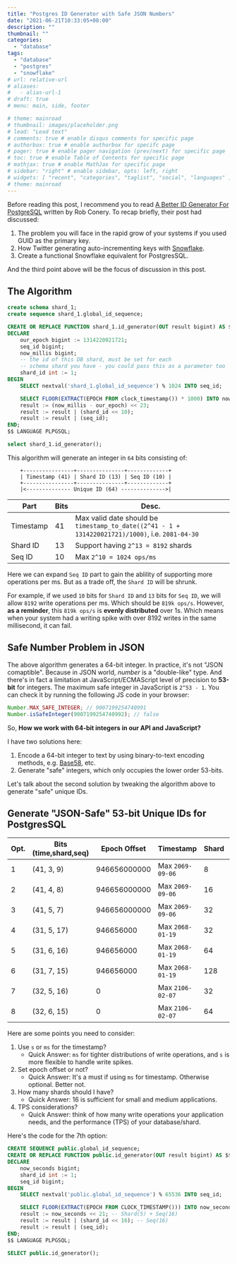 ```yaml
---
title: "Postgres ID Generator with Safe JSON Numbers"
date: "2021-06-21T10:33:05+08:00"
description: ""
thumbnail: ""
categories:
  - "database"
tags:
  - "database"
  - "postgres"
  - "snowflake"
# url: relative-url
# aliases:
#   - alias-url-1
# draft: true
# menu: main, side, footer

# theme: mainroad
# thumbnail: images/placeholder.png
# lead: "Lead text"
# comments: true # enable disqus comments for specific page
# authorbox: true # enable authorbox for specifc page
# pager: true # enable pager navigation (prev/next) for specific page
# toc: true # enable Table of Contents for specific page
# mathjax: true # enable MathJax for specific page
# sidebar: "right" # enable sidebar, opts: left, right
# widgets: [ "recent", "categories", "taglist", "social", "languages" ] # enable sidebar widgets in given order
# theme: mainroad
---
```


Before reading this post, I recommend you to read [A Better ID Generator For PostgreSQL](https://rob.conery.io/2014/05/29/a-better-id-generator-for-postgresql/) written by Rob Conery. To recap briefly, their post had discussed:

1. The problem you will face in the rapid grow of your systems if you used GUID as the primary key.
2. How Twitter generating auto-incrementing keys with [Snowflake](https://github.com/twitter-archive/snowflake).
3. Create a functional Snowflake equivalent for PostgresSQL.

And the third point above will be the focus of discussion in this post.

## The Algorithm

```sql
create schema shard_1;
create sequence shard_1.global_id_sequence;

CREATE OR REPLACE FUNCTION shard_1.id_generator(OUT result bigint) AS $$
DECLARE
    our_epoch bigint := 1314220021721;
    seq_id bigint;
    now_millis bigint;
    -- the id of this DB shard, must be set for each
    -- schema shard you have - you could pass this as a parameter too
    shard_id int := 1;
BEGIN
    SELECT nextval('shard_1.global_id_sequence') % 1024 INTO seq_id;

    SELECT FLOOR(EXTRACT(EPOCH FROM clock_timestamp()) * 1000) INTO now_millis;
    result := (now_millis - our_epoch) << 23;
    result := result | (shard_id << 10);
    result := result | (seq_id);
END;
$$ LANGUAGE PLPGSQL;

select shard_1.id_generator();
```

This algorithm will generate an integer in `64` bits consisting of:

```text
    +----------------+---------------+-------------+
    | Timestamp (41) | Shard ID (13) | Seq ID (10) |
    +----------------+---------------+-------------+
    |<-------------- Unique ID (64) -------------->|
```

| Part      | Bits | Desc.                                                                                            |
| --------- | ---- | ------------------------------------------------------------------------------------------------ |
| Timestamp | 41   | Max valid date should be `timestamp_to_date((2^41 - 1 + 1314220021721)/1000)`, i.e. `2081-04-30` |
| Shard ID  | 13   | Support having `2^13 = 8192` shards                                                              |
| Seq ID    | 10   | Max `2^10 = 1024 ops/ms`                                                                         |

Here we can expand `Seq ID` part to gain the ablility of supporting more operations per ms. But as a trade off, the `Shard ID` will be shrunk.

For example, if we used `10` bits for `Shard ID` and `13` bits for `Seq ID`, we will allow `8192` write operations per ms. Which should be `819k ops/s`. However, **as a reminder**, this `819k ops/s` is **evenly distributed** over 1s. Which means when your system had a writing spike with over 8192 writes in the same millisecond, it can fail.

## Safe Number Problem in JSON

The above algorithm generates a 64-bit integer. In practice, it's not "JSON comaptible". Because in JSON world, _number_ is a "double-like" type. And there's in fact a limitation at JavaScript/ECMAScript level of precision to **53-bit** for integers. The maximum safe integer in JavaScript is `2^53 - 1`. You can check it by running the following JS code in your browser:

```js
Number.MAX_SAFE_INTEGER; // 9007199254740991
Number.isSafeInteger(9007199254740992); // false
```

So, **How we work with 64-bit integers in our API and JavaScript?**

I have two solutions here:

1. Encode a 64-bit integer to text by using binary-to-text encoding methods, e.g. [Base58](https://en.wikipedia.org/wiki/Binary-to-text_encoding#Base58), etc.
2. Generate "safe" integers, which only occupies the lower order 53-bits.

Let's talk about the second solution by tweaking the algorithm above to generate "safe" unique IDs.

## Generate "JSON-Safe" 53-bit Unique IDs for PostgresSQL

| Opt. | Bits (time,shard,seq) | Epoch Offset | Timestamp        | Shard | Seq / TPS    |
| ---- | --------------------- | ------------ | ---------------- | ----- | ------------ |
| 1    | (41, 3, 9)            | 946656000000 | Max `2069-09-06` | 8     | 512 ops/ms   |
| 2    | (41, 4, 8)            | 946656000000 | Max `2069-09-06` | 16    | 256 ops/ms   |
| 3    | (41, 5, 7)            | 946656000000 | Max `2069-09-06` | 32    | 128 ops/ms   |
| 4    | (31, 5, 17)           | 946656000    | Max `2068-01-19` | 32    | 131072 ops/s |
| 5    | (31, 6, 16)           | 946656000    | Max `2068-01-19` | 64    | 65536 ops/s  |
| 6    | (31, 7, 15)           | 946656000    | Max `2068-01-19` | 128   | 32768 ops/s  |
| 7    | (32, 5, 16)           | 0            | Max `2106-02-07` | 32    | 65536 ops/s  |
| 8    | (32, 6, 15)           | 0            | Max `2106-02-07` | 64    | 32768 ops/s  |

Here are some points you need to consider:

1. Use `s` or `ms` for the timestamp?
   - Quick Answer: `ms` for tighter distributions of write operations, and `s` is more flexible to handle write spikes.
2. Set epoch offset or not?
   - Quick Answer: It's a must if using `ms` for timestamp. Otherwise optional. Better not.
3. How many shards should I have?
   - Quick Answer: 16 is sufficient for small and medium applications.
4. TPS considerations?
   - Quick Answer: think of how many write operations your application needs, and the performance (TPS) of your database/shard.

Here's the code for the 7th option:

```sql
CREATE SEQUENCE public.global_id_sequence;
CREATE OR REPLACE FUNCTION public.id_generator(OUT result bigint) AS $$
DECLARE
    now_seconds bigint;
    shard_id int := 1;
    seq_id bigint;
BEGIN
    SELECT nextval('public.global_id_sequence') % 65536 INTO seq_id;

    SELECT FLOOR(EXTRACT(EPOCH FROM CLOCK_TIMESTAMP())) INTO now_seconds;
    result := now_seconds << 21; -- Shard(5) + Seq(16)
    result := result | (shard_id << 16); -- Seq(16)
    result := result | (seq_id);
END;
$$ LANGUAGE PLPGSQL;

SELECT public.id_generator();
```
